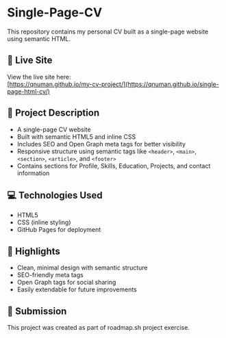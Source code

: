 # Single-Page-CV
This repository contains my personal CV built as a single-page website using semantic HTML. 

## 🔗 Live Site

View the live site here:  
[https://qnuman.github.io/my-cv-project/](https://qnuman.github.io/single-page-html-cv/)

## 📝 Project Description

- A single-page CV website
- Built with semantic HTML5 and inline CSS
- Includes SEO and Open Graph meta tags for better visibility
- Responsive structure using semantic tags like `<header>`, `<main>`, `<section>`, `<article>`, and `<footer>`
- Contains sections for Profile, Skills, Education, Projects, and contact information

## 💻 Technologies Used

- HTML5
- CSS (inline styling)
- GitHub Pages for deployment

## 📌 Highlights

- Clean, minimal design with semantic structure
- SEO-friendly meta tags
- Open Graph tags for social sharing
- Easily extendable for future improvements

## 📝 Submission

This project was created as part of roadmap.sh project exercise.
